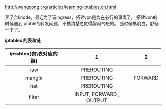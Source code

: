 http://wangcong.org/articles/learning-iptables.cn.html

买了台linode，最近为了玩ingress，搭建vpn是势在必行的事情了。
搭建vpn的时候遇到iptable的转发问题，不搞清楚总觉得胸闷气短的。
是时候搞明白，舒畅一下了。

**iptables 的表和链**

iptables(表\表对应的链)  |1     |2
:------------:|:-------------:| ------------
raw          |PREROUTING     |
mangle       |PREROUTING|FORWARD
nat          |PREROUTING     |
filter       |	INPUT, FORWARD , OUTPUT|


